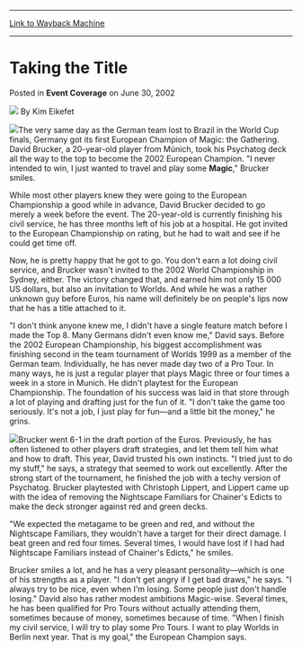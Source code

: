 
---
[Link to Wayback Machine](https://web.archive.org/web/20171030043614/https://magic.wizards.com/en/articles/archive/event-coverage/taking-title-2002-06-30)

[_metadata_:author]:- "Kim Eikefet"
[_metadata_:description]:- "The very same day as the German team lost to Brazil in the World Cup finals, Germany got its first European Champion of Magic: the Gathering. David Brucker, a 20-year-old player from Münich, took his Psychatog deck all the way to the top to become the 2002 European Champion. `I never intended to win, I just wanted to travel and play some Magic,` Brucker smiles."
[_metadata_:generator]:- "Drupal 7 (http://drupal.org)"
[_metadata_:node]:- "768906"
[_metadata_:publish_date]:- "2002-06-30"
[_metadata_:source]:- "div-main-content"
[_metadata_:title]:- "Taking the Title"
[_metadata_:wayback_capture_timestamp]:- "2017-10-30 04:36:14"
[_metadata_:wayback_raw_url]:- "https://web.archive.org/web/20171030043614id_/https://magic.wizards.com/en/articles/archive/event-coverage/taking-title-2002-06-30"
[_metadata_:wayback_url]:- "https://magic.wizards.com/en/articles/archive/event-coverage/taking-title-2002-06-30"
---


Taking the Title
================



 Posted in **Event Coverage**
 on June 30, 2002 






![](https://media.magic.wizards.com/styles/auth_small/public/generic-avatar-150_232.png)
By Kim Eikefet











![](https://media.magic.wizards.com/image_legacy_migration/sideboard/images/euro02/a772.jpg)The very same day as the German team lost to Brazil in the World Cup finals, Germany got its first European Champion of Magic: the Gathering. David Brucker, a 20-year-old player from Münich, took his Psychatog deck all the way to the top to become the 2002 European Champion. "I never intended to win, I just wanted to travel and play some **Magic**," Brucker smiles.

While most other players knew they were going to the European Championship a good while in advance, David Brucker decided to go merely a week before the event. The 20-year-old is currently finishing his civil service, he has three months left of his job at a hospital. He got invited to the European Championship on rating, but he had to wait and see if he could get time off.

Now, he is pretty happy that he got to go. You don't earn a lot doing civil service, and Brucker wasn't invited to the 2002 World Championship in Sydney, either. The victory changed that, and earned him not only 15 000 US dollars, but also an invitation to Worlds. And while he was a rather unknown guy before Euros, his name will definitely be on people's lips now that he has a title attached to it.

"I don't think anyone knew me, I didn't have a single feature match before I made the Top 8. Many Germans didn't even know me," David says. Before the 2002 European Championship, his biggest accomplishment was finishing second in the team tournament of Worlds 1999 as a member of the German team. Individually, he has never made day two of a Pro Tour. In many ways, he is just a regular player that plays Magic three or four times a week in a store in Munich. He didn't playtest for the European Championship. The foundation of his success was laid in that store through a lot of playing and drafting just for the fun of it. "I don't take the game too seriously. It's not a job, I just play for fun—and a little bit the money," he grins.

![](https://media.magic.wizards.com/image_legacy_migration/sideboard/images/euro02/a802.jpg)Brucker went 6-1 in the draft portion of the Euros. Previously, he has often listened to other players draft strategies, and let them tell him what and how to draft. This year, David trusted his own instincts. "I tried just to do my stuff," he says, a strategy that seemed to work out excellently. After the strong start of the tournament, he finished the job with a techy version of Psychatog. Brucker playtested with Christoph Lippert, and Lippert came up with the idea of removing the Nightscape Familiars for Chainer's Edicts to make the deck stronger against red and green decks.

"We expected the metagame to be green and red, and without the Nightscape Familiars, they wouldn't have a target for their direct damage. I beat green and red four times. Several times, I would have lost if I had had Nightscape Familiars instead of Chainer's Edicts," he smiles.

Brucker smiles a lot, and he has a very pleasant personality—which is one of his strengths as a player. "I don't get angry if I get bad draws," he says. "I always try to be nice, even when I'm losing. Some people just don't handle losing." David also has rather modest ambitions Magic-wise. Several times, he has been qualified for Pro Tours without actually attending them, sometimes because of money, sometimes because of time. "When I finish my civil service, I will try to play some Pro Tours. I want to play Worlds in Berlin next year. That is my goal," the European Champion says.







